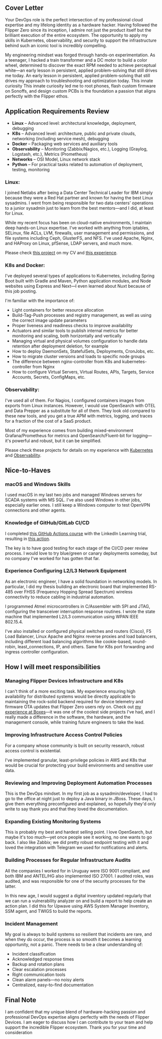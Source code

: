## Cover Letter

Your DevOps role is the perfect intersection of my professional cloud expertise and my lifelong identity as a hardware hacker. Having followed the Flipper Zero since its inception, I admire not just the product itself but the brilliant execution of the entire ecosystem. The opportunity to apply my skills in Kubernetes, observability, and security to support the infrastructure behind such an iconic tool is incredibly compelling.

My engineering mindset was forged through hands-on experimentation. As a teenager, I hacked a train transformer and a DC motor to build a color wheel, determined to discover the exact RPM needed to achieve perceptual white—an early lesson in persistent, applied problem-solving that still drives me today. 
An early lesson in persistent, applied problem-solving that still drives my approach to troubleshooting and optimization today. This innate curiosity This innate curiosity led me to root phones, flash custom firmware on Sonoffs, and design custom PCBs is the foundation a passion that aligns perfectly with the Flipper ethos.


## Application Requirements Review

- **Linux** – Advanced level: architectural knowledge, deployment, debugging
- **K8s** – Advanced level: architecture, public and private clouds, networking (including service mesh), debugging
- **Docker** – Packaging web services and auxiliary tools
- **Observability** – Monitoring (Zabbix/Nagios, etc.), Logging (Graylog, Logstash, etc.), Metrics (Prometheus)
- **Networks** – OSI Model, Linux network stack
- **Python** – For practical tasks related to automation of deployment, testing, monitoring

### Linux:

I joined Netlabs after being a Data Center Technical Leader for IBM simply because they were a Red Hat partner and known for having the best Linux sysadmins. I went from being responsible for two data centers' operations to a junior sysadmin just to learn from the best mentors—and I did, at least for Linux.

While my recent focus has been on cloud-native environments, I maintain deep hands-on Linux expertise. I've worked with anything from iptables, SELinux, file ACLs, LVM, firewalls, user management and permissions, and file systems including Ceph, GlusterFS, and NFS. I've used Apache, Nginx, and HAProxy on Linux, pfSense, LDAP servers, and much more.

Please check [this project](https://github.com/andresr27/portfolio/blob/master/Readme.md#product-developer-for-antel-ndg) on my CV and [this experience](https://github.com/andresr27/portfolio/blob/master/Readme.md#20182019-reliability-engineer-netlabs-hg-offices-montevideo-uruguay).

### K8s and Docker:

I've deployed several types of applications to Kubernetes, including Spring Boot built with Gradle and Maven, Python application modules, and Node websites using Express and Next—I even learned about Nuxt because of this job posting.

I'm familiar with the importance of:
- Light containers for better resource allocation
- Build-Tag-Push processes and registry management, as well as using the correct image update parameters
- Proper liveness and readiness checks to improve availability
- Actuators and similar tools to publish internal metrics for better monitoring and scaling, both horizontally and vertically
- Managing virtual and physical volumes configuration to handle data retention after deployment deletion, for example
- How to deploy DaemonSets, StatefulSets, Deployments, CronJobs, etc.
- How to migrate cluster versions and loads to specific node groups
- The difference between nginx-controller from K8s and kubernetes-controller from Nginx
- How to configure Virtual Servers, Virtual Routes, APIs, Targets, Service Accounts, Secrets, ConfigMaps, etc.

### Observability:

I've used all of them. For Nagios, I configured containers images from exports from Linux instances. However, I would use OpenSearch with OTEL and Data Prepper as a substitute for all of them. They look old compared to these new tools, and you get a true APM with metrics, logging, and traces for a fraction of the cost of a SaaS product. 

Most of my experience comes from building mixed-environment Grafana/Prometheus for metrics and OpenSearch/Fluent-bit for logging—it's powerful and robust, but it can be simplified.

Please check these projects for details on my experience with [Kubernetes](https://github.com/andresr27/portfolio/blob/master/Readme.md#senior-devops-engineer--upwave) and [Observability](https://github.com/andresr27/portfolio/blob/master/Readme.md#sre-engineer-for-antel-asvac--netlabs).

## Nice-to-Haves

### macOS and Windows Skills

I used macOS in my last two jobs and managed Windows servers for SCADA systems with MS SQL. I've also used Windows in other jobs, especially earlier ones. I still keep a Windows computer to test OpenVPN connections and other agents.

### Knowledge of GitHub/GitLab CI/CD

I completed [this GitHub Actions course](https://www.linkedin.com/learning/github-actions-for-ci-cd) with the LinkedIn Learning trial, resulting in [this action](https://github.com/andresr27/advanced-github-actions).

The key is to have good testing for each stage of the CI/CD peer review process. I would love to try blue/green or canary deployments someday, but no company I've worked for has gotten that far.

### Experience Configuring L2/L3 Network Equipment

As an electronic engineer, I have a solid foundation in networking models. In particular, I did my thesis building an electronic board that implemented RS-485 over FHSS (Frequency Hopping Spread Spectrum) wireless connectivity to reduce cabling in industrial automation.

I programmed Atmel microcontrollers in C/Assembler with SPI and JTAG, configuring the transceiver interruption response routines. I wrote the state machine that implemented L2/L3 communication using WPAN IEEE 802.15.4.

I've also installed or configured physical switches and routers (Cisco), F5 Load Balancer, Linux Apache and Nginx reverse proxies and load balancers, including different load balancing algorithms like cookie-based, round-robin, least_connections, IP, and others. Same for K8s port forwarding and ingress controller configuration.

## How I will meet responsibilities

### Managing Flipper Devices Infrastructure and K8s

I can't think of a more exciting task. My experience ensuring high availability for distributed systems would be directly applicable to maintaining the rock-solid backend required for device telemetry and firmware OTA updates that Flipper Zero users rely on. Check out [my experience at Boxes](https://github.com/andresr27/portfolio/tree/master?tab=readme-ov-file#20142019-technical-leader-boxes-montevideo-uruguay)—it was one of the coolest side projects I've had, and I really made a difference in the software, the hardware, and the management console, while training future engineers to take the lead.

### Improving Infrastructure Access Control Policies

For a company whose community is built on security research, robust access control is existential.

I've implemented granular, least-privilege policies in AWS and K8s that would be crucial for protecting your build environments and sensitive user data.

### Reviewing and Improving Deployment Automation Processes

This is the DevOps mindset. In my first job as a sysadmin/developer, I had to go to the office at night just to deploy a Java binary in JBoss. These days, I give them everything preconfigured and explained, so hopefully they'd only write to say thank you and that they loved the documentation.

### Expanding Existing Monitoring Systems

This is probably my best and hardest selling point. I love OpenSearch, but maybe it's too much—yet once people see it working, no one wants to go back. I also like Zabbix; we did pretty robust endpoint testing with it and loved the integration with Telegram we used for notifications and alerts.

### Building Processes for Regular Infrastructure Audits

All the companies I worked for in Uruguay were ISO 9001 compliant, and both IBM and ANTEL/HG also implemented ISO 27001. I audited roles, was audited, and was responsible for one of the security processes for the latter.

In this new age, I would suggest a digital inventory updated regularly that we can run a vulnerability analyzer on and build a report to help create an action plan. I did this for Upwave using AWS System Manager Inventory, SSM agent, and TWIGS to build the reports.

### Incident Management

My goal is always to build systems so resilient that incidents are rare, and when they do occur, the process is so smooth it becomes a learning opportunity, not a panic. There needs to be a clear understanding of:
- Incident classification
- Acknowledged response times
- Backup and rotation plans
- Clear escalation processes
- Right communication tools
- Clean alarm panels—no noisy alerts
- Centralized, easy-to-find documentation

## Final Note

I am confident that my unique blend of hardware-hacking passion and professional DevOps expertise aligns perfectly with the needs of Flipper Devices. I am eager to discuss how I can contribute to your team and help support the incredible Flipper ecosystem. Thank you for your time and consideration

